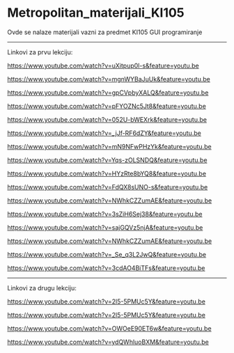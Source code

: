 # Metropolitan_materijali_KI105
Ovde se nalaze materijali vazni za predmet KI105 GUI programiranje

********************************************************************************************************************************
Linkovi za prvu lekciju:

https://www.youtube.com/watch?v=uXitpup0l-s&feature=youtu.be

https://www.youtube.com/watch?v=mgnWYBaJuUk&feature=youtu.be

https://www.youtube.com/watch?v=gpCVpbyXALQ&feature=youtu.be

https://www.youtube.com/watch?v=pFYOZNc5Jt8&feature=youtu.be

https://www.youtube.com/watch?v=052U-bWEXrk&feature=youtu.be

https://www.youtube.com/watch?v=_jJf-RF6dZY&feature=youtu.be

https://www.youtube.com/watch?v=mN9NFwPHzYk&feature=youtu.be

https://www.youtube.com/watch?v=Yqs-zOLSNDQ&feature=youtu.be

https://www.youtube.com/watch?v=HYzRte8bYQ8&feature=youtu.be

https://www.youtube.com/watch?v=FdQX8sUNO-s&feature=youtu.be

https://www.youtube.com/watch?v=NWhkCZZumAE&feature=youtu.be

https://www.youtube.com/watch?v=3sZiH6Sej38&feature=youtu.be

https://www.youtube.com/watch?v=sajGQVz5njA&feature=youtu.be

https://www.youtube.com/watch?v=NWhkCZZumAE&feature=youtu.be

https://www.youtube.com/watch?v=_Se_q3L2JwQ&feature=youtu.be

https://www.youtube.com/watch?v=3cdAO4BiTFs&feature=youtu.be

********************************************************************************************************************************
Linkovi za drugu lekciju:

https://www.youtube.com/watch?v=2l5-5PMUc5Y&feature=youtu.be

https://www.youtube.com/watch?v=2l5-5PMUc5Y&feature=youtu.be

https://www.youtube.com/watch?v=OWOeE90ET6w&feature=youtu.be

https://www.youtube.com/watch?v=ydQWhluoBXM&feature=youtu.be
